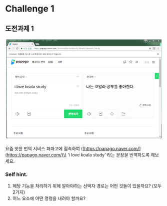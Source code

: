# Challenge 1

## 도전과제 1

![](../../.gitbook/assets/image%20%28267%29.png)

요즘 핫한 번역 서비스 파파고에 접속하여 \([https://papago.naver.com/](https://papago.naver.com/)\) ‘i love koala study’ 라는 문장을 번역하도록 해보세요.

### Self hint.

1. 해당 기능을 처리하기 위해 알아야하는 선택자 경로는 어떤 것들이 있을까요? \(모두 2가지\)
2. 어느 요소에 어떤 명령을 내려야 할까요?

